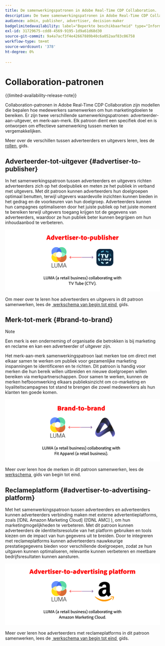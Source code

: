 ```yaml
---
title: De samenwerkingspatronen in Adobe Real-Time CDP Collaboration.
description: De twee samenwerkingspatronen in Adobe Real-Time CDP Collaboration begrijpen
audience: admin, publisher, advertiser, decision-maker
badgelimitedavailability: label="Beperkte beschikbaarheid" type="Informative" url="https://helpx.adobe.com/nl/legal/product-descriptions/real-time-customer-data-platform-collaboration.html newtab=true"
exl-id: 31729675-cdd8-4569-9195-1d9a61d68d30
source-git-commit: 9a4a7acf3f4e42667889b40c6a052aaf83c06758
workflow-type: tm+mt
source-wordcount: '378'
ht-degree: 0%

---
```


# Collaboration-patronen

{{limited-availability-release-note}}

Collaboration-patronen in Adobe Real-Time CDP Collaboration zijn modellen die bepalen hoe medewerkers samenwerken om hun marketingdoelen te bereiken. Er zijn twee verschillende samenwerkingspatronen: adverteerder-aan-uitgever, en merk-aan-merk. Elk patroon dient een specifiek doel en is ontworpen om effectieve samenwerking tussen merken te vergemakkelijken.

Meer over de verschillen tussen adverteerders en uitgevers leren, lees de [&#x200B; rollen &#x200B;](/help/guide/overview/roles.md) gids.

## Adverteerder-tot-uitgever {#advertiser-to-publisher}

In het samenwerkingspatroon tussen adverteerders en uitgevers richten adverteerders zich op het doelpubliek en meten ze het publiek in verband met uitgevers. Met dit patroon kunnen adverteerders hun doelgroepen optimaal benutten, terwijl uitgevers waardevolle inzichten kunnen bieden in het gedrag en de voorkeuren van hun doelgroep. Adverteerders kunnen hun campagnes optimaliseren door het juiste publiek op het juiste moment te bereiken terwijl uitgevers toegang krijgen tot de gegevens van adverteerders, waardoor ze hun publiek beter kunnen begrijpen om hun inhoudaanbod te verbeteren.

![&#x200B; een voorbeeld van adverteerder-aan-uitgever samenwerking.](/help/assets/overview/advertiser-to-publisher.png)

Om meer over te leren hoe adverteerders en uitgevers in dit patroon samenwerken, lees de [&#x200B; werkschema van begin tot eind &#x200B;](/help/guide/overview/end-to-end-workflow.md) gids.

## Merk-tot-merk {#brand-to-brand}

>[!NOTE]
>
>Een merk is een onderneming of organisatie die betrokken is bij marketing en reclame en kan een adverteerder of uitgever zijn.

Het merk-aan-merk samenwerkingspatroon laat merken toe om direct met elkaar samen te werken om publiek voor gezamenlijke marketing inspanningen te identificeren en te richten. Dit patroon is handig voor merken die hun bereik willen uitbreiden en nieuwe doelgroepen willen bereiken via merkpartnerschappen. Door samen te werken, kunnen de merken hefboomwerking elkaars publieksinzicht om co-marketing en loyaliteitscampagnes tot stand te brengen die zowel medewerkers als hun klanten ten goede komen.

![&#x200B; een voorbeeld van merk-aan-merk samenwerking.](/help/assets/overview/brand-to-brand.png)

Meer over leren hoe de merken in dit patroon samenwerken, lees de [&#x200B; werkschema &#x200B;](/help/guide/overview/end-to-end-workflow.md) gids van begin tot eind.

## Reclameplatform {#advertiser-to-advertising-platform}

Met het samenwerkingspatroon tussen adverteerders en adverteerders kunnen adverteerders verbinding maken met externe advertentieplatforms, zoals [!DNL Amazon Marketing Cloud] ([!DNL AMC] ), om hun marketingmogelijkheden te verbeteren. Met dit patroon kunnen adverteerders de identiteitsresolutie van het platform gebruiken en tools kiezen om de impact van hun gegevens uit te breiden. Door te integreren met reclameplatforms kunnen adverteerders nauwkeurige prestatiegegevens bieden voor verschillende doelgroepen, zodat ze hun uitgaven kunnen optimaliseren, relevantie kunnen verbeteren en meetbare bedrijfsresultaten kunnen aansturen.

![&#x200B; een voorbeeld van adverteerder-aan-reclame platformsamenwerking.](/help/assets/overview/advertiser-to-advertising-platform.png)

Meer over leren hoe adverteerders met reclameplatforms in dit patroon samenwerken, lees de [&#x200B; werkschema van begin tot eind &#x200B;](/help/guide/overview/end-to-end-workflow.md) gids.